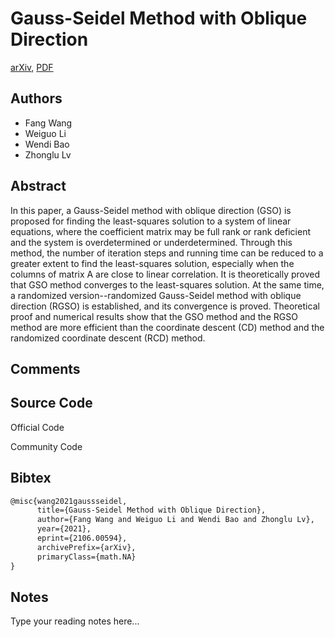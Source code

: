 
# Gauss-Seidel Method with Oblique Direction

[arXiv](https://arxiv.org/abs/2106.0594), [PDF](https://arxiv.org/pdf/2106.0594.pdf)

## Authors

- Fang Wang
- Weiguo Li
- Wendi Bao
- Zhonglu Lv

## Abstract

In this paper, a Gauss-Seidel method with oblique direction (GSO) is proposed for finding the least-squares solution to a system of linear equations, where the coefficient matrix may be full rank or rank deficient and the system is overdetermined or underdetermined. Through this method, the number of iteration steps and running time can be reduced to a greater extent to find the least-squares solution, especially when the columns of matrix A are close to linear correlation. It is theoretically proved that GSO method converges to the least-squares solution. At the same time, a randomized version--randomized Gauss-Seidel method with oblique direction (RGSO) is established, and its convergence is proved. Theoretical proof and numerical results show that the GSO method and the RGSO method are more efficient than the coordinate descent (CD) method and the randomized coordinate descent (RCD) method.

## Comments



## Source Code

Official Code



Community Code



## Bibtex

```tex
@misc{wang2021gaussseidel,
      title={Gauss-Seidel Method with Oblique Direction}, 
      author={Fang Wang and Weiguo Li and Wendi Bao and Zhonglu Lv},
      year={2021},
      eprint={2106.00594},
      archivePrefix={arXiv},
      primaryClass={math.NA}
}
```

## Notes

Type your reading notes here...

